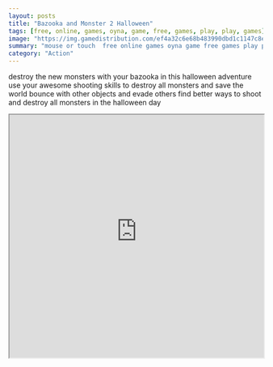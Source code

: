 ```yaml
---
layout: posts
title: "Bazooka and Monster 2 Halloween"
tags: [free, online, games, oyna, game, free, games, play, play, games]
image: "https://img.gamedistribution.com/ef4a32c6e68b483990dbd1c1147c8ee5.jpg"
summary: "mouse or touch  free online games oyna game free games play play games"
category: "Action"
---
```


destroy the new monsters with your bazooka in this halloween adventure use your awesome shooting skills to destroy all monsters and save the world bounce with other objects and evade others find better ways to shoot and destroy all monsters in the halloween day

<iframe width="100%" height="480px;" src="https://html5.gamedistribution.com/ef4a32c6e68b483990dbd1c1147c8ee5/"></iframe>